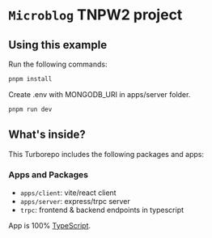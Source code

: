 # `Microblog` TNPW2 project

## Using this example

Run the following commands:

```sh
pnpm install
```

Create .env with MONGODB_URI in apps/server folder.

```sh
pnpm run dev
```

## What's inside?

This Turborepo includes the following packages and apps:

### Apps and Packages

- `apps/client`: vite/react client
- `apps/server`: express/trpc server
- `trpc`: frontend & backend endpoints in typescript

App is 100% [TypeScript](https://www.typescriptlang.org/).
